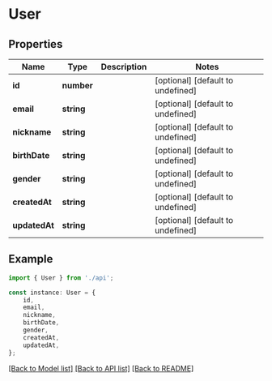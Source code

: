 # User


## Properties

Name | Type | Description | Notes
------------ | ------------- | ------------- | -------------
**id** | **number** |  | [optional] [default to undefined]
**email** | **string** |  | [optional] [default to undefined]
**nickname** | **string** |  | [optional] [default to undefined]
**birthDate** | **string** |  | [optional] [default to undefined]
**gender** | **string** |  | [optional] [default to undefined]
**createdAt** | **string** |  | [optional] [default to undefined]
**updatedAt** | **string** |  | [optional] [default to undefined]

## Example

```typescript
import { User } from './api';

const instance: User = {
    id,
    email,
    nickname,
    birthDate,
    gender,
    createdAt,
    updatedAt,
};
```

[[Back to Model list]](../README.md#documentation-for-models) [[Back to API list]](../README.md#documentation-for-api-endpoints) [[Back to README]](../README.md)
